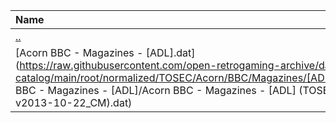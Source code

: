 |Name|Size|
|:---|---:|
|[..](../index.html)|DIR|
|[Acorn BBC - Magazines - [ADL].dat](https://raw.githubusercontent.com/open-retrogaming-archive/dat-catalog/main/root/normalized/TOSEC/Acorn/BBC/Magazines/[ADL]/Acorn BBC - Magazines - [ADL]/Acorn BBC - Magazines - [ADL] (TOSEC-v2013-10-22_CM).dat)|21001|
